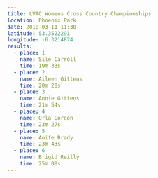 ```yaml
---
title: LVAC Womens Cross Country Championships
location: Phoenix Park
date: 2018-03-11 11:30
latitude: 53.3522291
longitude: -6.3214874
results:
  - place: 1
    name: Síle Carroll
    time: 19m 33s
  - place: 2
    name: Aileen Gittens
    time: 20m 28s
  - place: 3
    name: Annie Gittens
    time: 21m 54s
  - place: 4
    name: Orla Gordon
    time: 23m 27s
  - place: 5
    name: Aoife Brady
    time: 23m 43s
  - place: 6
    name: Brigid Reilly
    time: 25m 08s
---
```


